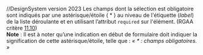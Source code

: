 //DesignSystem version 2023
Les champs dont la sélection est obligatoire sont indiqués par une astérisque/étoile ( * ) au niveau de l'étiquette (*label*) de la liste déroulante et en utilisant l’attribut `required` sur l'élément. (RGAA critère [11.10](https://accessibilite.public.lu/fr/rgaa4.1.2/criteres.html#crit-11-10))\
**Note** : Il est à noter qu’une indication en début de formulaire doit indiquer la signification de cette astérisque/étoile, telle que : *« * : champs obligatoires. »*
